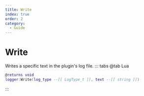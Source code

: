 ```yaml
---
title: Write
index: true
order: 2
category:
  - Guide
---
```


# Write
Writes a specific text in the plugin's log file.
::: tabs
@tab Lua
```lua
@returns void
logger:Write(log_type --[[ LogType_t ]], text --[[ string ]])
```

:::